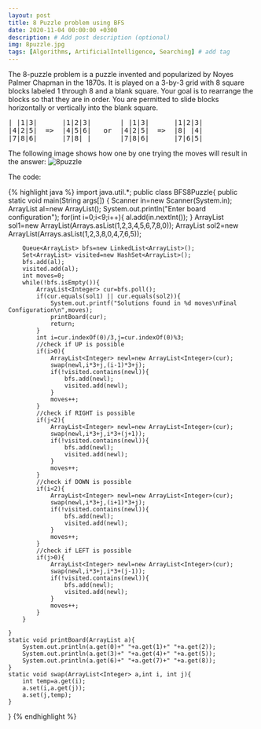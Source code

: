 ```yaml
---
layout: post
title: 8 Puzzle problem using BFS
date: 2020-11-04 00:00:00 +0300
description: # Add post description (optional)
img: 8puzzle.jpg 
tags: [Algorithms, ArtificialIntelligence, Searching] # add tag
---
```

The 8-puzzle problem is a puzzle invented and popularized by Noyes Palmer Chapman in the 1870s. It is played on a 3-by-3 grid with 8 square blocks labeled 1 through 8 and a blank square. Your goal is to rearrange the blocks so that they are in order. You are permitted to slide blocks horizontally or vertically into the blank square.

<pre>
| |1|3|      |1|2|3|       | |1|3|      |1|2|3|
|4|2|5|  =>  |4|5|6|   or  |4|2|5|  =>  |8| |4|
|7|8|6|      |7|8| |       |7|8|6|      |7|6|5|
</pre>

The following image shows how one by one trying the moves will result in the answer:
![8puzzle]({{site.baseurl}}/assets/img/8puzzlein.jpg)

The code:

{% highlight java %}
import java.util.*;
public class BFS8Puzzle{
    public static void main(String args[]) {
        Scanner in=new Scanner(System.in);
        ArrayList<Integer> al=new ArrayList<Integer>();
        System.out.println("Enter board configuration");
        for(int i=0;i<9;i++){
            al.add(in.nextInt());
        }
        ArrayList<Integer> sol1=new ArrayList<Integer>(Arrays.asList(1,2,3,4,5,6,7,8,0));
        ArrayList<Integer> sol2=new ArrayList<Integer>(Arrays.asList(1,2,3,8,0,4,7,6,5));

        Queue<ArrayList> bfs=new LinkedList<ArrayList>();
        Set<ArrayList> visited=new HashSet<ArrayList>();
        bfs.add(al);
        visited.add(al);
        int moves=0;
        while(!bfs.isEmpty()){
            ArrayList<Integer> cur=bfs.poll();
            if(cur.equals(sol1) || cur.equals(sol2)){
                System.out.printf("Solutions found in %d moves\nFinal Configuration\n",moves);
                printBoard(cur);
                return;
            }
            int i=cur.indexOf(0)/3,j=cur.indexOf(0)%3;
            //check if UP is possible
            if(i>0){
                ArrayList<Integer> newl=new ArrayList<Integer>(cur);
                swap(newl,i*3+j,(i-1)*3+j);
                if(!visited.contains(newl)){
                    bfs.add(newl);
                    visited.add(newl);
                }
                moves++;
            }
            //check if RIGHT is possible
            if(j<2){
                ArrayList<Integer> newl=new ArrayList<Integer>(cur);
                swap(newl,i*3+j,i*3+(j+1));
                if(!visited.contains(newl)){
                    bfs.add(newl);
                    visited.add(newl);
                }
                moves++;
            }
            //check if DOWN is possible
            if(i<2){
                ArrayList<Integer> newl=new ArrayList<Integer>(cur);
                swap(newl,i*3+j,(i+1)*3+j);
                if(!visited.contains(newl)){
                    bfs.add(newl);
                    visited.add(newl);
                }
                moves++;
            }
            //check if LEFT is possible
            if(j>0){
                ArrayList<Integer> newl=new ArrayList<Integer>(cur);
                swap(newl,i*3+j,i*3+(j-1));
                if(!visited.contains(newl)){
                    bfs.add(newl);
                    visited.add(newl);
                }
                moves++;
            }
        }
        
    }
    static void printBoard(ArrayList a){
        System.out.println(a.get(0)+" "+a.get(1)+" "+a.get(2));
        System.out.println(a.get(3)+" "+a.get(4)+" "+a.get(5));
        System.out.println(a.get(6)+" "+a.get(7)+" "+a.get(8));
    }
    static void swap(ArrayList<Integer> a,int i, int j){
        int temp=a.get(i);
        a.set(i,a.get(j));
        a.set(j,temp);
    }
}
{% endhighlight %}
